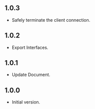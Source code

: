 ## 1.0.3

- Safely terminate the client connection.

## 1.0.2

- Export Interfaces.

## 1.0.1

- Update Document.

## 1.0.0

- Initial version.
